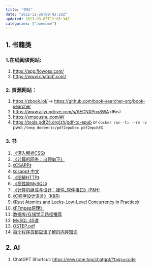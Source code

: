 ```yaml
---
title: "资料"
date: "2022-11-26T09:42:10Z"
updated: 2023-03-05T12:05:34Z
categories: ["awesome"]
---
```

## 1. 书籍类

### 1.在线阅读网站:

1. https://app.flowoss.com/
2. https://www.chatpdf.com/

### 2. 资源网站：

1. https://zbook.lol/ -> https://github.com/book-searcher-org/book-searcher
3. https://www.aliyundrive.com/s/AECNXPqn8WA dBeJ
4. https://xmsoushu.com/#/
5. https://tools.pdf24.org/zh/pdf-to-epub or `docker run -ti --rm -v `pwd`:/temp dodeeric/pdf2epubex pdf2epubEX`

### 3. 书

1. [《深入解析CSS》 ](https://github.com/fzdwx/fzdwx.github.io/releases/download/v1.0/css-in-depth.pdf)
2. [《计算机网络：自顶向下》](https://github.com/fzdwx/fzdwx.github.io/releases/download/v1.0/jiSuanJiWangluo-zdxx.pdf)
3. [《CSAPP》](https://github.com/fzdwx/fzdwx.github.io/releases/download/v1.0/csapp.pdf)
6. [《csapp》 中文](https://hansimov.gitbook.io/csapp/)
7. [《图解HTTP》](https://github.com/fzdwx/fzdwx.github.io/releases/download/v1.0/HTTP+.pdf)
8. [《高性能MySQL》](https://github.com/fzdwx/fzdwx.github.io/releases/download/v1.0/mysql.pdf)
9. [《计算机组成与设计：硬件_软件接口》(P&H)](https://github.com/fzdwx/fzdwx.github.io/releases/download/v1.0/p.h.pdf)
10. [《C程序设计语言》(K&R)](https://github.com/fzdwx/fzdwx.github.io/releases/download/v1.0/k.r.pdf)
11. [《Rust Atomics and Locks-Low-Level Concurrency in Practice》](https://marabos.nl/atomics/)
12.  [《FFmpeg原理》](https://ffmpeg.xianwaizhiyin.net/cover.html) 
13.  [数据库/存储学习路径推荐](https://www.v2ex.com/t/913147#reply5)
14. [MySQL 45讲](https://fanlv.fun/2020/08/01/mysql-45-lesson/)
15. [OSTEP.pdf](https://github.com/fzdwx/fzdwx.github.io/releases/download/v1.0/OSTEP.pdf)
16. [每个程序员都应该了解的内存知识](https://zhuanlan.zhihu.com/p/611133924)

## 2. AI

1. ChatGPT Shortcut: https://newzone.top/chatgpt/?tags=code